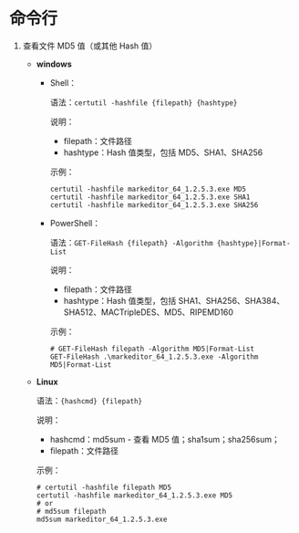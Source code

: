 # 命令行

1. 查看文件 MD5 值（或其他 Hash 值）

   - **windows**

     - Shell：

       语法：`certutil -hashfile {filepath} {hashtype}`

       说明：

       	- filepath：文件路径
       	- hashtype：Hash 值类型，包括 MD5、SHA1、SHA256

       示例：

       ```shell
       certutil -hashfile markeditor_64_1.2.5.3.exe MD5
       certutil -hashfile markeditor_64_1.2.5.3.exe SHA1
       certutil -hashfile markeditor_64_1.2.5.3.exe SHA256
       ```

     - PowerShell：

       语法：`GET-FileHash {filepath} -Algorithm {hashtype}|Format-List`

       说明：

       - filepath：文件路径
       - hashtype：Hash 值类型，包括 SHA1、SHA256、SHA384、SHA512、MACTripleDES、MD5、RIPEMD160

       示例：

       ```shell
       # GET-FileHash filepath -Algorithm MD5|Format-List
       GET-FileHash .\markeditor_64_1.2.5.3.exe -Algorithm MD5|Format-List
       ```

   - **Linux**

     语法：`{hashcmd} {filepath}`

     说明：

     - hashcmd：md5sum - 查看 MD5 值；sha1sum；sha256sum；
     - filepath：文件路径

     示例：

     ```shell
     # certutil -hashfile filepath MD5
     certutil -hashfile markeditor_64_1.2.5.3.exe MD5
     # or
     # md5sum filepath
     md5sum markeditor_64_1.2.5.3.exe
     ```

     